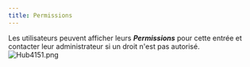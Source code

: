 ```yaml
---
title: Permissions
---
```

Les utilisateurs peuvent afficher leurs ***Permissions*** pour cette entrée et contacter leur administrateur si un droit n&apos;est pas autorisé.  
![Hub4151.png](/img/fr/hub/Hub4151.png) 

